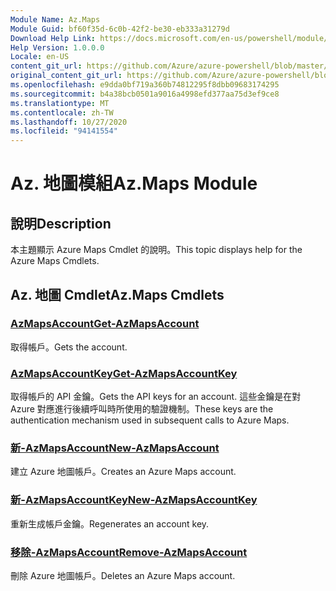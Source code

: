 ```yaml
---
Module Name: Az.Maps
Module Guid: bf60f35d-6c0b-42f2-be30-eb333a31279d
Download Help Link: https://docs.microsoft.com/en-us/powershell/module/az.maps
Help Version: 1.0.0.0
Locale: en-US
content_git_url: https://github.com/Azure/azure-powershell/blob/master/src/Maps/Maps/help/Az.Maps.md
original_content_git_url: https://github.com/Azure/azure-powershell/blob/master/src/Maps/Maps/help/Az.Maps.md
ms.openlocfilehash: e9dda0bf719a360b74812295f8dbb09683174295
ms.sourcegitcommit: b4a38bcb0501a9016a4998efd377aa75d3ef9ce8
ms.translationtype: MT
ms.contentlocale: zh-TW
ms.lasthandoff: 10/27/2020
ms.locfileid: "94141554"
---
```

# <span data-ttu-id="a30e0-101">Az. 地圖模組</span><span class="sxs-lookup"><span data-stu-id="a30e0-101">Az.Maps Module</span></span>
## <span data-ttu-id="a30e0-102">說明</span><span class="sxs-lookup"><span data-stu-id="a30e0-102">Description</span></span>
<span data-ttu-id="a30e0-103">本主題顯示 Azure Maps Cmdlet 的說明。</span><span class="sxs-lookup"><span data-stu-id="a30e0-103">This topic displays help for the Azure Maps Cmdlets.</span></span>

## <span data-ttu-id="a30e0-104">Az. 地圖 Cmdlet</span><span class="sxs-lookup"><span data-stu-id="a30e0-104">Az.Maps Cmdlets</span></span>
### [<span data-ttu-id="a30e0-105">AzMapsAccount</span><span class="sxs-lookup"><span data-stu-id="a30e0-105">Get-AzMapsAccount</span></span>](Get-AzMapsAccount.md)
<span data-ttu-id="a30e0-106">取得帳戶。</span><span class="sxs-lookup"><span data-stu-id="a30e0-106">Gets the account.</span></span>

### [<span data-ttu-id="a30e0-107">AzMapsAccountKey</span><span class="sxs-lookup"><span data-stu-id="a30e0-107">Get-AzMapsAccountKey</span></span>](Get-AzMapsAccountKey.md)
<span data-ttu-id="a30e0-108">取得帳戶的 API 金鑰。</span><span class="sxs-lookup"><span data-stu-id="a30e0-108">Gets the API keys for an account.</span></span>
<span data-ttu-id="a30e0-109">這些金鑰是在對 Azure 對應進行後續呼叫時所使用的驗證機制。</span><span class="sxs-lookup"><span data-stu-id="a30e0-109">These keys are the authentication mechanism used in subsequent calls to Azure Maps.</span></span>

### [<span data-ttu-id="a30e0-110">新-AzMapsAccount</span><span class="sxs-lookup"><span data-stu-id="a30e0-110">New-AzMapsAccount</span></span>](New-AzMapsAccount.md)
<span data-ttu-id="a30e0-111">建立 Azure 地圖帳戶。</span><span class="sxs-lookup"><span data-stu-id="a30e0-111">Creates an Azure Maps account.</span></span>

### [<span data-ttu-id="a30e0-112">新-AzMapsAccountKey</span><span class="sxs-lookup"><span data-stu-id="a30e0-112">New-AzMapsAccountKey</span></span>](New-AzMapsAccountKey.md)
<span data-ttu-id="a30e0-113">重新生成帳戶金鑰。</span><span class="sxs-lookup"><span data-stu-id="a30e0-113">Regenerates an account key.</span></span>

### [<span data-ttu-id="a30e0-114">移除-AzMapsAccount</span><span class="sxs-lookup"><span data-stu-id="a30e0-114">Remove-AzMapsAccount</span></span>](Remove-AzMapsAccount.md)
<span data-ttu-id="a30e0-115">刪除 Azure 地圖帳戶。</span><span class="sxs-lookup"><span data-stu-id="a30e0-115">Deletes an Azure Maps account.</span></span>

